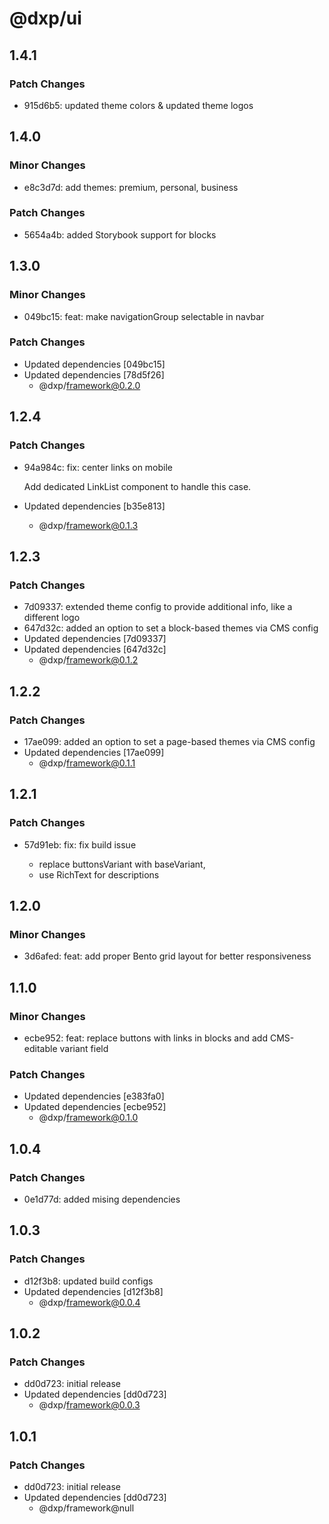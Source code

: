 # @dxp/ui

## 1.4.1

### Patch Changes

- 915d6b5: updated theme colors & updated theme logos

## 1.4.0

### Minor Changes

- e8c3d7d: add themes: premium, personal, business

### Patch Changes

- 5654a4b: added Storybook support for blocks

## 1.3.0

### Minor Changes

- 049bc15: feat: make navigationGroup selectable in navbar

### Patch Changes

- Updated dependencies [049bc15]
- Updated dependencies [78d5f26]
    - @dxp/framework@0.2.0

## 1.2.4

### Patch Changes

- 94a984c: fix: center links on mobile

    Add dedicated LinkList component to handle this case.

- Updated dependencies [b35e813]
    - @dxp/framework@0.1.3

## 1.2.3

### Patch Changes

- 7d09337: extended theme config to provide additional info, like a different logo
- 647d32c: added an option to set a block-based themes via CMS config
- Updated dependencies [7d09337]
- Updated dependencies [647d32c]
    - @dxp/framework@0.1.2

## 1.2.2

### Patch Changes

- 17ae099: added an option to set a page-based themes via CMS config
- Updated dependencies [17ae099]
    - @dxp/framework@0.1.1

## 1.2.1

### Patch Changes

- 57d91eb: fix: fix build issue

    - replace buttonsVariant with baseVariant,
    - use RichText for descriptions

## 1.2.0

### Minor Changes

- 3d6afed: feat: add proper Bento grid layout for better responsiveness

## 1.1.0

### Minor Changes

- ecbe952: feat: replace buttons with links in blocks and add CMS-editable variant field

### Patch Changes

- Updated dependencies [e383fa0]
- Updated dependencies [ecbe952]
    - @dxp/framework@0.1.0

## 1.0.4

### Patch Changes

- 0e1d77d: added mising dependencies

## 1.0.3

### Patch Changes

- d12f3b8: updated build configs
- Updated dependencies [d12f3b8]
    - @dxp/framework@0.0.4

## 1.0.2

### Patch Changes

- dd0d723: initial release
- Updated dependencies [dd0d723]
    - @dxp/framework@0.0.3

## 1.0.1

### Patch Changes

- dd0d723: initial release
- Updated dependencies [dd0d723]
    - @dxp/framework@null
